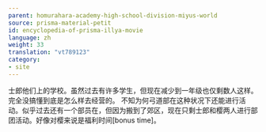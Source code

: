 ```yaml
---
parent: homurahara-academy-high-school-division-miyus-world
source: prisma-material-petit
id: encyclopedia-of-prisma-illya-movie
language: zh
weight: 33
translation: "vt789123"
category:
- site
---
```


士郎他们上的学校。虽然过去有许多学生，但现在减少到一年级也仅剩数人这样。完全没搞懂到底是怎么样去经营的。
不知为何弓道部在这种状况下还能进行活动。似乎过去还有一个部员在，但因为搬到了郊区，现在只剩士郎和樱两人进行部团活动。好像对樱来说是福利时间[bonus time]。
